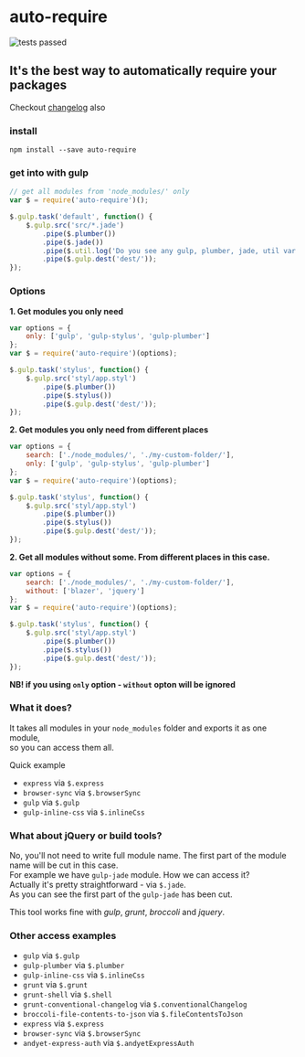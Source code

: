 # auto-require
![tests passed](https://camo.githubusercontent.com/7d0c5b8519d233167e941de8f3f964fda2a93fe5/687474703a2f2f662e636c2e6c792f6974656d732f32483233334d30493054343333313363336830432f53637265656e25323053686f74253230323031332d30312d33302532306174253230322e34352e3330253230414d2e706e67 "tests passed")

## It's the best way to automatically require your packages

Checkout [changelog](changelog.md) also

### install

```
npm install --save auto-require
```

### get into with gulp
```js
// get all modules from 'node_modules/' only
var $ = require('auto-require')();

$.gulp.task('default', function() { 
	$.gulp.src('src/*.jade')
		.pipe($.plumber())
		.pipe($.jade())
		.pipe($.util.log('Do you see any gulp, plumber, jade, util var definitions here?'))
		.pipe($.gulp.dest('dest/'));
});
```

### Options

**1. Get modules you only need**

```js
var options = {
	only: ['gulp', 'gulp-stylus', 'gulp-plumber']
};
var $ = require('auto-require')(options);

$.gulp.task('stylus', function() {
	$.gulp.src('styl/app.styl')
		.pipe($.plumber())
		.pipe($.stylus())
		.pipe($.gulp.dest('dest/'));
});
```

**2. Get modules you only need from different places**

```js
var options = {
	search: ['./node_modules/', './my-custom-folder/'],
	only: ['gulp', 'gulp-stylus', 'gulp-plumber']
};
var $ = require('auto-require')(options);

$.gulp.task('stylus', function() {
	$.gulp.src('styl/app.styl')
		.pipe($.plumber())
		.pipe($.stylus())
		.pipe($.gulp.dest('dest/'));
});
```

**2. Get all modules without some. From different places in this case.**

```js
var options = {
	search: ['./node_modules/', './my-custom-folder/'],
	without: ['blazer', 'jquery']
};
var $ = require('auto-require')(options);

$.gulp.task('stylus', function() {
	$.gulp.src('styl/app.styl')
		.pipe($.plumber())
		.pipe($.stylus())
		.pipe($.gulp.dest('dest/'));
});
```

**NB! if you using `only` option - `without` opton will be ignored**

### What it does?

It takes all modules in your `node_modules` folder and exports it as one module,  
so you can access them all.  

Quick example
- `express` via `$.express`
- `browser-sync` via `$.browserSync`
- `gulp` via `$.gulp`
- `gulp-inline-css` via `$.inlineCss`

### What about jQuery or build tools?

No, you'll not need to write full module name.
The first part of the module name will be cut in this case.    
For example we have `gulp-jade` module. How we can access it?  
Actually it's pretty straightforward - via `$.jade`.  
As you can see the first part of the `gulp-jade` has been cut.  

This tool works fine with *gulp*, *grunt*, *broccoli* and *jquery*.

### Other access examples

- `gulp` via `$.gulp`
- `gulp-plumber` via `$.plumber` 
- `gulp-inline-css` via `$.inlineCss`
- `grunt` via `$.grunt`
- `grunt-shell` via `$.shell`
- `grunt-conventional-changelog` via `$.conventionalChangelog`
- `broccoli-file-contents-to-json` via `$.fileContentsToJson`
- `express` via `$.express`
- `browser-sync` via `$.browserSync`
- `andyet-express-auth` via `$.andyetExpressAuth`